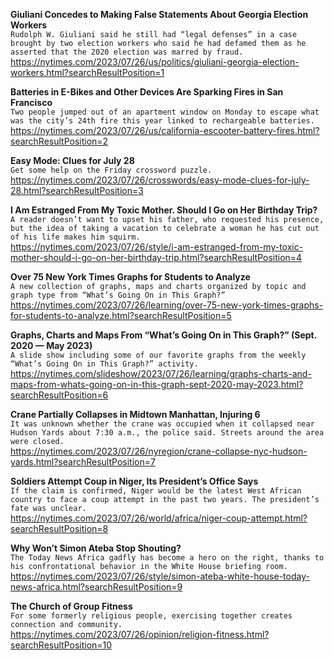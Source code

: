 **Giuliani Concedes to Making False Statements About Georgia Election Workers**\
`Rudolph W. Giuliani said he still had “legal defenses” in a case brought by two election workers who said he had defamed them as he asserted that the 2020 election was marred by fraud.`\
https://nytimes.com/2023/07/26/us/politics/giuliani-georgia-election-workers.html?searchResultPosition=1

**Batteries in E-Bikes and Other Devices Are Sparking Fires in San Francisco**\
`Two people jumped out of an apartment window on Monday to escape what was the city’s 24th fire this year linked to rechargeable batteries.`\
https://nytimes.com/2023/07/26/us/california-escooter-battery-fires.html?searchResultPosition=2

**Easy Mode: Clues for July 28**\
`Get some help on the Friday crossword puzzle.`\
https://nytimes.com/2023/07/26/crosswords/easy-mode-clues-for-july-28.html?searchResultPosition=3

**I Am Estranged From My Toxic Mother. Should I Go on Her Birthday Trip?**\
`A reader doesn’t want to upset his father, who requested his presence, but the idea of taking a vacation to celebrate a woman he has cut out of his life makes him squirm.`\
https://nytimes.com/2023/07/26/style/i-am-estranged-from-my-toxic-mother-should-i-go-on-her-birthday-trip.html?searchResultPosition=4

**Over 75 New York Times Graphs for Students to Analyze**\
`A new collection of graphs, maps and charts organized by topic and graph type from “What’s Going On in This Graph?”`\
https://nytimes.com/2023/07/26/learning/over-75-new-york-times-graphs-for-students-to-analyze.html?searchResultPosition=5

**Graphs, Charts and Maps From “What’s Going On in This Graph?” (Sept. 2020 — May 2023)**\
`A slide show including some of our favorite graphs from the weekly “What’s Going On in This Graph?” activity.`\
https://nytimes.com/slideshow/2023/07/26/learning/graphs-charts-and-maps-from-whats-going-on-in-this-graph-sept-2020-may-2023.html?searchResultPosition=6

**Crane Partially Collapses in Midtown Manhattan, Injuring 6**\
`It was unknown whether the crane was occupied when it collapsed near Hudson Yards about 7:30 a.m., the police said. Streets around the area were closed.`\
https://nytimes.com/2023/07/26/nyregion/crane-collapse-nyc-hudson-yards.html?searchResultPosition=7

**Soldiers Attempt Coup in Niger, Its President’s Office Says**\
`If the claim is confirmed, Niger would be the latest West African country to face a coup attempt in the past two years. The president’s fate was unclear.`\
https://nytimes.com/2023/07/26/world/africa/niger-coup-attempt.html?searchResultPosition=8

**Why Won’t Simon Ateba Stop Shouting?**\
`The Today News Africa gadfly has become a hero on the right, thanks to his confrontational behavior in the White House briefing room.`\
https://nytimes.com/2023/07/26/style/simon-ateba-white-house-today-news-africa.html?searchResultPosition=9

**The Church of Group Fitness**\
`For some formerly religious people, exercising together creates connection and community.`\
https://nytimes.com/2023/07/26/opinion/religion-fitness.html?searchResultPosition=10

